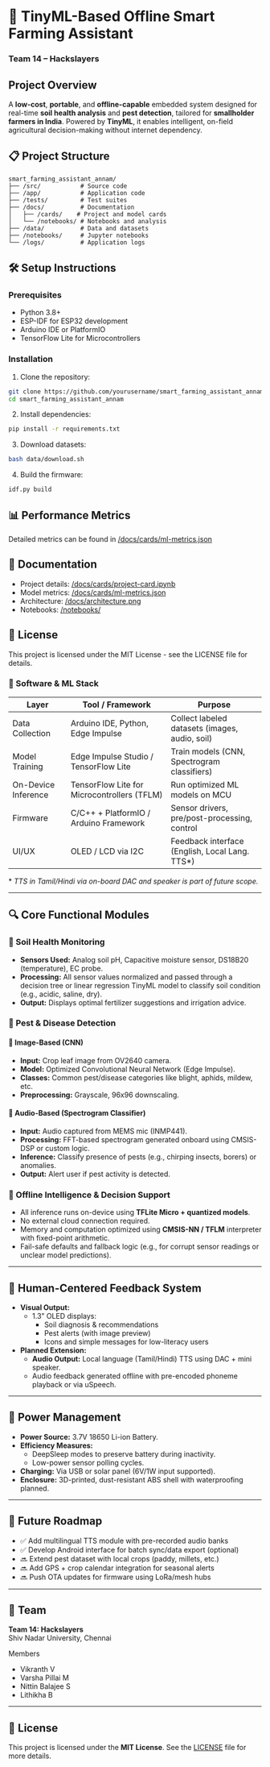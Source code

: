 # 🌾 TinyML-Based Offline Smart Farming Assistant
### Team 14 – Hackslayers

## Project Overview
A **low-cost**, **portable**, and **offline-capable** embedded system designed for real-time **soil health analysis** and **pest detection**, tailored for **smallholder farmers in India**. Powered by **TinyML**, it enables intelligent, on-field agricultural decision-making without internet dependency.

## 📋 Project Structure
```
smart_farming_assistant_annam/
├── /src/           # Source code
├── /app/           # Application code
├── /tests/         # Test suites
├── /docs/          # Documentation
│   ├── /cards/    # Project and model cards
│   └── /notebooks/ # Notebooks and analysis
├── /data/          # Data and datasets
├── /notebooks/     # Jupyter notebooks
└── /logs/          # Application logs
```

## 🛠️ Setup Instructions

### Prerequisites
- Python 3.8+
- ESP-IDF for ESP32 development
- Arduino IDE or PlatformIO
- TensorFlow Lite for Microcontrollers

### Installation
1. Clone the repository:
```bash
git clone https://github.com/yourusername/smart_farming_assistant_annam.git
cd smart_farming_assistant_annam
```

2. Install dependencies:
```bash
pip install -r requirements.txt
```

3. Download datasets:
```bash
bash data/download.sh
```

4. Build the firmware:
```bash
idf.py build
```

## 📊 Performance Metrics
Detailed metrics can be found in [/docs/cards/ml-metrics.json](cci:7://file:///c:/Users/lithi/Desktop/ropar/team_14/docs/cards/ml-metrics.json:0:0-0:0)

## 📄 Documentation
- Project details: [/docs/cards/project-card.ipynb](cci:7://file:///c:/Users/lithi/Desktop/ropar/team_14/docs/cards/project-card.ipynb:0:0-0:0)
- Model metrics: [/docs/cards/ml-metrics.json](cci:7://file:///c:/Users/lithi/Desktop/ropar/team_14/docs/cards/ml-metrics.json:0:0-0:0)
- Architecture: [/docs/architecture.png](cci:7://file:///c:/Users/lithi/Desktop/ropar/team_14/docs/architecture.png:0:0-0:0)
- Notebooks: [/notebooks/](cci:7://file:///c:/Users/lithi/Desktop/ropar/team_14/notebooks:0:0-0:0)

## 📖 License
This project is licensed under the MIT License - see the LICENSE file for details.

### 🧠 Software & ML Stack

| Layer              | Tool / Framework                         | Purpose                                       |
|-------------------|-------------------------------------------|-----------------------------------------------|
| Data Collection    | Arduino IDE, Python, Edge Impulse         | Collect labeled datasets (images, audio, soil)|
| Model Training     | Edge Impulse Studio / TensorFlow Lite     | Train models (CNN, Spectrogram classifiers)   |
| On-Device Inference| TensorFlow Lite for Microcontrollers (TFLM)| Run optimized ML models on MCU                |
| Firmware           | C/C++ + PlatformIO / Arduino Framework    | Sensor drivers, pre/post-processing, control  |
| UI/UX              | OLED / LCD via I2C                        | Feedback interface (English, Local Lang. TTS*)|

\* *TTS in Tamil/Hindi via on-board DAC and speaker is part of future scope.*

---

## 🔍 Core Functional Modules

### 🧪 Soil Health Monitoring

- **Sensors Used:** Analog soil pH, Capacitive moisture sensor, DS18B20 (temperature), EC probe.
- **Processing:** All sensor values normalized and passed through a decision tree or linear regression TinyML model to classify soil condition (e.g., acidic, saline, dry).
- **Output:** Displays optimal fertilizer suggestions and irrigation advice.

### 🦟 Pest & Disease Detection

#### 🔹 Image-Based (CNN)
- **Input:** Crop leaf image from OV2640 camera.
- **Model:** Optimized Convolutional Neural Network (Edge Impulse).
- **Classes:** Common pest/disease categories like blight, aphids, mildew, etc.
- **Preprocessing:** Grayscale, 96x96 downscaling.

#### 🔹 Audio-Based (Spectrogram Classifier)
- **Input:** Audio captured from MEMS mic (INMP441).
- **Processing:** FFT-based spectrogram generated onboard using CMSIS-DSP or custom logic.
- **Inference:** Classify presence of pests (e.g., chirping insects, borers) or anomalies.
- **Output:** Alert user if pest activity is detected.

### 📶 Offline Intelligence & Decision Support

- All inference runs on-device using **TFLite Micro + quantized models**.
- No external cloud connection required.
- Memory and computation optimized using **CMSIS-NN / TFLM** interpreter with fixed-point arithmetic.
- Fail-safe defaults and fallback logic (e.g., for corrupt sensor readings or unclear model predictions).

---

## 📲 Human-Centered Feedback System

- **Visual Output:** 
  - 1.3” OLED displays:
    - Soil diagnosis & recommendations
    - Pest alerts (with image preview)
    - Icons and simple messages for low-literacy users
- **Planned Extension:**
  - **Audio Output:** Local language (Tamil/Hindi) TTS using DAC + mini speaker.
  - Audio feedback generated offline with pre-encoded phoneme playback or via uSpeech.

---

## 🔋 Power Management

- **Power Source:** 3.7V 18650 Li-ion Battery.
- **Efficiency Measures:**
  - DeepSleep modes to preserve battery during inactivity.
  - Low-power sensor polling cycles.
- **Charging:** Via USB or solar panel (6V/1W input supported).
- **Enclosure:** 3D-printed, dust-resistant ABS shell with waterproofing planned.

---

## 🚀 Future Roadmap

- ✅ Add multilingual TTS module with pre-recorded audio banks
- ✅ Develop Android interface for batch sync/data export (optional)
- 🔜 Extend pest dataset with local crops (paddy, millets, etc.)
- 🔜 Add GPS + crop calendar integration for seasonal alerts
- 🔜 Push OTA updates for firmware using LoRa/mesh hubs

---
## 🤝 Team

**Team 14: Hackslayers**  
Shiv Nadar University, Chennai  

Members
- Vikranth V
- Varsha Pillai M
- Nittin Balajee S
- Lithikha B

---

## 📄 License

This project is licensed under the **MIT License**. See the [LICENSE](LICENSE) file for more details.
